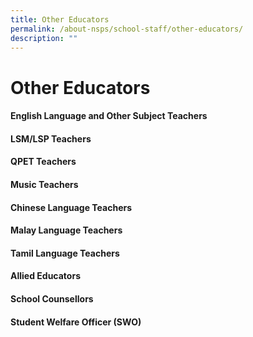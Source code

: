 ```yaml
---
title: Other Educators
permalink: /about-nsps/school-staff/other-educators/
description: ""
---
```

Other Educators
===============

#### English Language and Other Subject Teachers



#### LSM/LSP Teachers



#### QPET Teachers



#### Music Teachers



#### Chinese Language Teachers



#### Malay Language Teachers



#### Tamil Language Teachers



#### Allied Educators



#### School Counsellors



#### Student Welfare Officer (SWO)